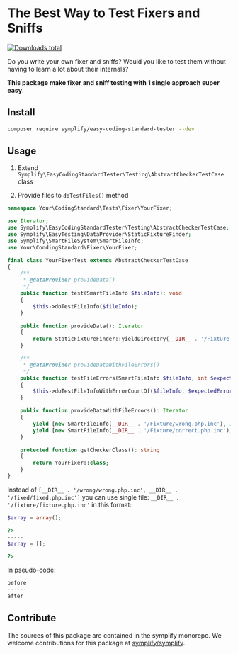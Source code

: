 # The Best Way to Test Fixers and Sniffs

[![Downloads total](https://img.shields.io/packagist/dt/symplify/easy-coding-standard-tester.svg?style=flat-square)](https://packagist.org/packages/symplify/easy-coding-standard-tester/stats)

Do you write your own fixer and sniffs? Would you like to test them without having to learn a lot about their internals?

**This package make fixer and sniff testing with 1 single approach super easy**.

## Install

```bash
composer require symplify/easy-coding-standard-tester --dev
```

## Usage

1. Extend `Symplify\EasyCodingStandardTester\Testing\AbstractCheckerTestCase` class

2. Provide files to `doTestFiles()` method

```php
namespace Your\CodingStandard\Tests\Fixer\YourFixer;

use Iterator;
use Symplify\EasyCodingStandardTester\Testing\AbstractCheckerTestCase;
use Symplify\EasyTesting\DataProvider\StaticFixtureFinder;
use Symplify\SmartFileSystem\SmartFileInfo;
use Your\CondingStandard\Fixer\YourFixer;

final class YourFixerTest extends AbstractCheckerTestCase
{
    /**
     * @dataProvider provideData()
     */
    public function test(SmartFileInfo $fileInfo): void
    {
        $this->doTestFileInfo($fileInfo);
    }

    public function provideData(): Iterator
    {
        return StaticFixtureFinder::yieldDirectory(__DIR__ . '/Fixture');
    }

    /**
     * @dataProvider provideDataWithFileErrors()
     */
    public function testFileErrors(SmartFileInfo $fileInfo, int $expectedErrorCount): void
    {
        $this->doTestFileInfoWithErrorCountOf($fileInfo, $expectedErrorCount);
    }

    public function provideDataWithFileErrors(): Iterator
    {
        yield [new SmartFileInfo(__DIR__ . '/Fixture/wrong.php.inc'), 1];
        yield [new SmartFileInfo(__DIR__ . '/Fixture/correct.php.inc'), 0];
    }

    protected function getCheckerClass(): string
    {
        return YourFixer::class;
    }
}
```

Instead of `[__DIR__ . '/wrong/wrong.php.inc', __DIR__ . '/fixed/fixed.php.inc']` you can use single file: `__DIR__ . '/fixture/fixture.php.inc'` in this format:

```php
$array = array();

?>
-----
$array = [];

?>
```

In pseudo-code:

```bash
before
------
after
```

## Contribute

The sources of this package are contained in the symplify monorepo. We welcome contributions for this package at [symplify/symplify](https://github.com/symplify/symplify).
